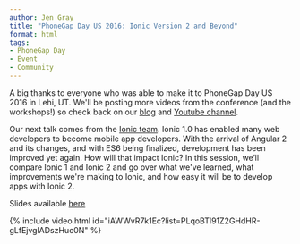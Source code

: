 ```yaml
---
author: Jen Gray
title: "PhoneGap Day US 2016: Ionic Version 2 and Beyond"
format: html
tags:
- PhoneGap Day
- Event
- Community
---
```


A big thanks to everyone who was able to make it to PhoneGap Day US 2016 in Lehi, UT. We'll be posting more videos from the conference (and the workshops!) so check back on our [blog](http://phonegap.com/blog/tag/phonegap-day/) and [Youtube channel](https://www.youtube.com/user/PhoneGap).

Our next talk comes from the [Ionic team](http://ionic.io/). Ionic 1.0 has enabled many web developers to become mobile app developers. With the arrival of Angular 2 and its changes, and with ES6 being finalized, development has been improved yet again. How will that impact Ionic? In this session, we’ll compare Ionic 1 and Ionic 2 and go over what we've learned, what improvements we're making to Ionic, and how easy it will be to develop apps with Ionic 2.

Slides available [here](http://slidedeck.io/mhartington/ionic-v2-and-beyond)

{% include video.html id="iAWWvR7k1Ec?list=PLqoBTl91Z2GHdHR-gLfEjvglADszHuc0N" %}
